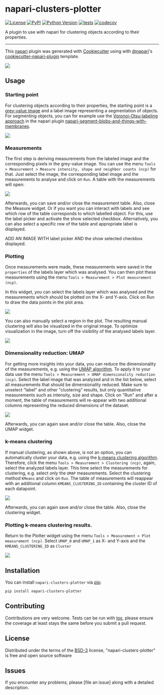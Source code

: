# napari-clusters-plotter

[![License](https://img.shields.io/pypi/l/napari-clusters-plotter.svg?color=green)](https://github.com/lazigu/napari-clusters-plotter/raw/master/LICENSE)
[![PyPI](https://img.shields.io/pypi/v/napari-clusters-plotter.svg?color=green)](https://pypi.org/project/napari-clusters-plotter)
[![Python Version](https://img.shields.io/pypi/pyversions/napari-clusters-plotter.svg?color=green)](https://python.org)
[![tests](https://github.com/lazigu/napari-clusters-plotter/workflows/tests/badge.svg)](https://github.com/lazigu/napari-clusters-plotter/actions)
[![codecov](https://codecov.io/gh/lazigu/napari-clusters-plotter/branch/master/graph/badge.svg)](https://codecov.io/gh/lazigu/napari-clusters-plotter)

A plugin to use with napari for clustering objects according to their properties.

----------------------------------

This [napari] plugin was generated with [Cookiecutter] using with [@napari]'s [cookiecutter-napari-plugin] template.

![](images/screencast.gif)

## Usage

### Starting point
For clustering objects according to their properties, the starting point is a [grey-value image](example_data/blobs.tif) and a label image
representing a segmentation of objects. For segmenting objects, you can for example use the 
[Voronoi-Otsu-labeling approach](https://github.com/haesleinhuepf/napari-segment-blobs-and-things-with-membranes#voronoi-otsu-labeling)
in the napari plugin [napari-segment-blobs-and-things-with-membranes](https://www.napari-hub.org/plugins/napari-segment-blobs-and-things-with-membranes).

![](images/starting_point.png)

### Measurements
The first step is deriving measurements from the labeled image and the corresponding pixels in the grey-value image.
You can use the menu `Tools > Measurement > Measure intensity, shape and neighbor counts (ncp)` for that. 
Just select the image, the corresponding label image and the measurements to analyse and click on `Run`.
A table with the measurements will open:

![](images/measure.png)

Afterwards, you can save and/or close the measurement table. Also, close the Measure widget. Or if you want you can
interact with labels and see which row of the table corresponds to which labelled object. For this, use the label picker
and activate the show selected checkbox. Alternatively, you can also select a specific row of the table and appropriate
label is displayed.

ADD AN IMAGE WITH label picker AND the show selected checkbox displayed.


### Plotting

Once measurements were made, these measurements were saved in the `properties` of the labels layer which was analysed.
You can then plot these measurements using the menu `Tools > Measurement > Plot measurement (ncp)`.

In this widget, you can select the labels layer which was analysed and the measurements which should be plotted
on the X- and Y-axis. Click on Run to draw the data points in the plot area.

![](images/plot_plain.png)

You can also manually select a region in the plot. The resulting manual clustering will also be visualized in the 
original image. To optimize visualization in the image, turn off the visibility of the analysed labels layer.

![](images/plot_interactive.png)

### Dimensionality reduction: UMAP

For getting more insights into your data, you can reduce the dimensionality of the measurements, e.g.
using the [UMAP algorithm](https://umap-learn.readthedocs.io/en/latest/).
To apply it to your data use the menu `Tools > Measurement > UMAP dimensionality reduction (ncp)`.
Select the label image that was analyzed and in the list below, select all measurements that should be
dimensionality reduced. Make sure to unselect "label" and other "clustering" results, but
only quantitative measurements such as intensity, size and shape. Click on "Run" and after a moment,
the table of measurements will re-appear with two additional columns representing the reduced dimensions of the
dataset.

![](images/umap.png)

Afterwards, you can again save and/or close the table. Also, close the UMAP widget.

### k-means clustering
If manual clustering, as shown above, is not an option, you can automatically cluster your data, e.g. using the
[k-means clustering algorithm](). 
Therefore, click the menu `Tools > Measurement > Clustering (ncp)`,
again, select the analyzed labels layer.
This time select the measurements for clustering, e.g. select _only_ the `UMAP` measurements.
Select the clustering method `KMeans` and click on `Run`. 
The table of measurements will reappear with an additional column `KMEANS_CLUSTERING_ID` containing the cluster ID of 
each datapoint.

![](images/kmeans_clustering.png)

Afterwards, you can again save and/or close the table. Also, close the clustering widget.

### Plotting k-means clustering results.
Return to the Plotter widget using the menu `Tools > Measurement > Plot measurement (ncp)`.
Select `UMAP_0` and `UMAP_1` as X- and Y-axis and the `KMEANS_CLUSTERING_ID` as `Cluster`

![](images/plot_umap.png)

## Installation

You can install `napari-clusters-plotter` via [pip]:

    pip install napari-clusters-plotter

## Contributing

Contributions are very welcome. Tests can be run with [tox], please ensure
the coverage at least stays the same before you submit a pull request.

## License

Distributed under the terms of the [BSD-3] license,
"napari-clusters-plotter" is free and open source software

## Issues

If you encounter any problems, please [file an issue] along with a detailed description.

[napari]: https://github.com/napari/napari
[Cookiecutter]: https://github.com/audreyr/cookiecutter
[@napari]: https://github.com/napari
[MIT]: http://opensource.org/licenses/MIT
[BSD-3]: http://opensource.org/licenses/BSD-3-Clause
[GNU GPL v3.0]: http://www.gnu.org/licenses/gpl-3.0.txt
[GNU LGPL v3.0]: http://www.gnu.org/licenses/lgpl-3.0.txt
[Apache Software License 2.0]: http://www.apache.org/licenses/LICENSE-2.0
[Mozilla Public License 2.0]: https://www.mozilla.org/media/MPL/2.0/index.txt
[cookiecutter-napari-plugin]: https://github.com/napari/cookiecutter-napari-plugin

[napari]: https://github.com/napari/napari
[tox]: https://tox.readthedocs.io/en/latest/
[pip]: https://pypi.org/project/pip/
[PyPI]: https://pypi.org/
